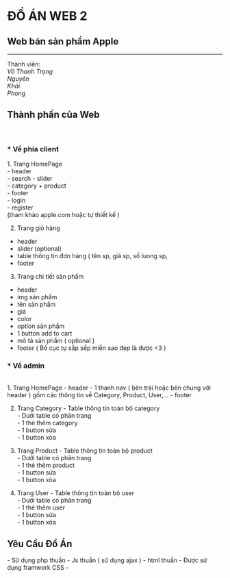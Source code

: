 <h1> ĐỒ ÁN WEB 2 </h2>
<h2> Web bán sản phẩm Apple </h3>
<hr> 
Thành viên: <br> 
  <i> Võ Thanh Trọng </i> <br>
  <i> Nguyên  </i>  <br>
  <i> Khải</i> <br> 
  <i> Phong </i>  
<br> 
<h2> Thành phần của Web </h3> 
<br> 

<h3> * Về phía client <br>
   </h3>
  1. Trang HomePage <br>
  - header <br>
  - search 
  - slider <br> 
  - category + product <br> 
  - footer <br>
  - login <br>
  - register <br>
(tham khảo apple.com hoặc tự thiết kế ) <br>
  
  2. Trang giỏ hàng 
  - header 
  - slider (optional) 
  - table thông tin đơn hàng ( tên sp, giá sp, số luong sp, 
  - footer
  3. Trang chi tiết sản phẩm 
   - header 
   - img sản phẩm
   - tên sản phẩm 
   - giá 
   - color 
   - option sản phẩm
   - 1 button add to cart 
   - mô tả sản phẩm ( optional ) 
   - footer 
   ( Bố cục tự sắp sếp miễn sao đẹp là được  <3 ) 
   
<h3> * Về admin </h3> <br> 
  1. Trang HomePage 
   - header 
   - 1 thanh nav ( bên trái hoặc bên chung với header ) gồm các thông tin về Category, Product, User,...
   - footer
  
  2. Trang Category
    - Table thông tin toàn bộ category <br>
    - Dưới table có phân trang <br>
    - 1 thẻ thêm category <br>
    - 1 button sửa <br>
    - 1 button xóa <br>
  
   3. Trang Product 
    - Table thông tin toàn bộ product <br>
    - Dưới table có phân trang <br>
    - 1 thẻ thêm product <br>
    - 1 button sửa <br>
    - 1 button xóa <br>
   4. Trang User
    - Table thông tin toàn bộ user<br>
    - Dưới table có phân trang <br>
    - 1 thẻ thêm user <br>
    - 1 button sửa <br>
    - 1 button xóa <br>
   

<h2> Yêu Cầu Đồ Án </h2> 
- Sử dụng php thuần
- Js thuần ( sử dụng ajax )
- html thuần
- Được sử dụng framwork CSS
- 

  
  
 
